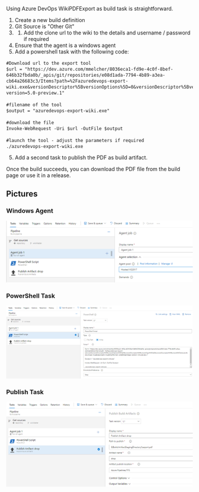 Using Azure DevOps WikiPDFExport as build task is straightforward.

1. Create a new build definition
1. Git Source is "Other Git"
1. 1. Add the clone url to the wiki to the details and username / password if required
1. Ensure that the agent is a windows agent
1. Add a powershell task with the following code:

```
#Download url to the export tool
$url = "https://dev.azure.com/mmelcher/8036eca1-fd9e-4c0f-8bef-646b32fbda0b/_apis/git/repositories/e08d1ada-7794-4b89-a3ea-cb64a26683c3/Items?path=%2Fazuredevops-export-wiki.exe&versionDescriptor%5BversionOptions%5D=0&versionDescriptor%5BversionType%5D=0&versionDescriptor%5Bversion%5D=master&download=true&resolveLfs=true&%24format=octetStream&api-version=5.0-preview.1"

#filename of the tool
$output = "azuredevops-export-wiki.exe"

#download the file
Invoke-WebRequest -Uri $url -OutFile $output

#launch the tool - adjust the parameters if required
./azuredevops-export-wiki.exe
```

5. Add a second task to publish the PDF as build artifact.

Once the build succeeds, you can download the PDF file from the build page or use it in a release.

## Pictures

### Windows Agent
![Windows Agent](../images/WindowsAgent.png) 

### PowerShell Task
![PowerShell Task](../images/PowershellTask.png)

### Publish Task
![Publish Task](../images/PublishTask.png)